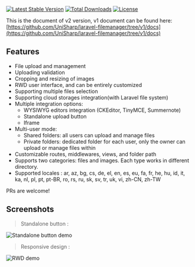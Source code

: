 [![Latest Stable Version](https://poser.pugx.org/vaneetjoshi/laravel-filemanager/v/stable)](https://packagist.org/packages/vaneetjoshi/laravel-filemanager)
[![Total Downloads](https://poser.pugx.org/vaneetjoshi/laravel-filemanager/downloads)](https://packagist.org/packages/vaneetjoshi/laravel-filemanager)
[![License](https://poser.pugx.org/vaneetjoshi/laravel-filemanager/license)](https://packagist.org/packages/vaneetjoshi/laravel-filemanager)

This is the document of v2 version, v1 document can be found here: [https://github.com/UniSharp/laravel-filemanager/tree/v1/docs](https://github.com/UniSharp/laravel-filemanager/tree/v1/docs)

## Features
 * File upload and management
 * Uploading validation
 * Cropping and resizing of images
 * RWD user interface, and can be entirely customized
 * Supporting multiple files selection
 * Supporting cloud storages integration(with Laravel file system)
 * Multiple integration options: 
    * WYSIWYG editors integration (CKEditor, TinyMCE, Summernote)
    * Standalone upload button
    * Iframe
 * Multi-user mode: 
    * Shared folders: all users can upload and manage files
    * Private folders: dedicated folder for each user, only the owner can upload or manage files within
 * Customizable routes, middlewares, views, and folder path
 * Supports two categories: files and images. Each type works in different directory.
 * Supported locales : ar, az, bg, cs, de, el, en, es, eu, fa, fr, he, hu, id, it, ka, nl, pl, pt, pt-BR, ro, rs, ru, sk, sv, tr, uk, vi, zh-CN, zh-TW

PRs are welcome!

## Screenshots
> Standalone button :

![Standalone button demo](https://unisharp.github.io/laravel-filemanager/images/lfm01.png)

> Responsive design :

![RWD demo](https://unisharp.github.io/laravel-filemanager/images/screenshots-v2.png)
  
